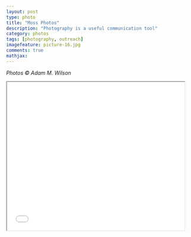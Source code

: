 ```yaml
---
layout: post
type: photo
title: "Moss Photos"
description: "Photography is a useful communication tool"
category: photos
tags: [photography, outreach]
imagefeature: picture-16.jpg
comments: true
mathjax: 
---
```

 
_Photos © Adam M. Wilson_


<iframe src="../../images/galleries/Moss/index.html" style="width: 95%; height: 400px"></iframe>